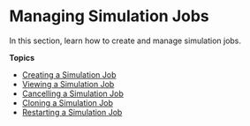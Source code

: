 # Managing Simulation Jobs<a name="managing-simulation-jobs"></a>

In this section, learn how to create and manage simulation jobs\.

**Topics**
+ [Creating a Simulation Job](create-simulation-job.md)
+ [Viewing a Simulation Job](describe-simulation-job.md)
+ [Cancelling a Simulation Job](cancel-simulation-job.md)
+ [Cloning a Simulation Job](clone-simulation-job.md)
+ [Restarting a Simulation Job](restart-simulation-job.md)
